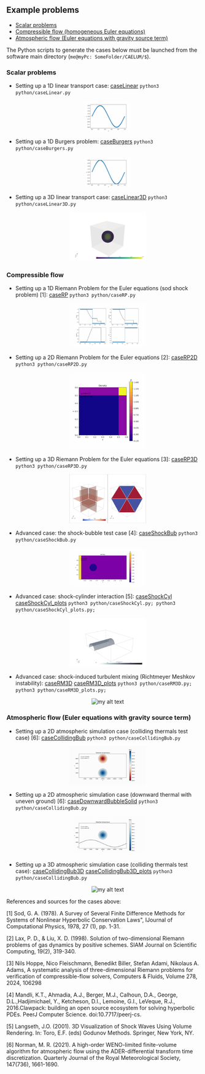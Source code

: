 ## Example problems


- [Scalar problems](#scalar-problems)
- [Compressible flow (homogeneous Euler equations)](#compressible-flow)
- [Atmospheric flow (Euler equations with gravity source term)](#atmospheric-flow-euler-equations-with-gravity-source-term)

The Python scripts to generate the cases below must be launched from the software main directory (```me@myPc: SomeFolder/CAELUM/$```).

### Scalar problems

- Setting up a 1D linear transport case: [caseLinear](../python/caseLinear.py) ```python3 python/caseLinear.py```
  
  <figure style="text-align: center;">
  <img src="../doc/animationLin.gif" width="30%" alt="my alt text"/>
  </figure>

- Setting up a 1D Burgers problem: [caseBurgers](../python/caseBurgers.py) ```python3 python/caseBurgers.py```
  
  <figure style="text-align: center;">
  <img src="../doc/animationBurg.gif" width="30%" alt="my alt text"/>
  </figure>

- Setting up a 3D linear transport case: [caseLinear3D](../python/caseLinear3D.py) ```python3 python/caseLinear3D.py```
  
  <figure style="text-align: center;">
  <img src="../doc/animationLin3D.gif" width="50%" alt="my alt text"/>
  </figure>

### Compressible flow

- Setting up a 1D Riemann Problem for the  Euler equations (sod shock problem) [1]: [caseRP](../python/caseRP.py) ```python3 python/caseRP.py```

  <figure style="text-align: center;">
  <img src="../doc/animationRP.gif" width="50%" alt="my alt text"/>
  </figure>
  
- Setting up a 2D Riemann Problem for the Euler equations [2]: [caseRP2D](../python/caseRP2D.py) ```python3 python/caseRP2D.py```

  <figure style="text-align: center;">
  <img src="../doc/animationRP2D.gif" width="50%" alt="my alt text"/>
  </figure>
  
- Setting up a 3D Riemann Problem for the Euler equations [3]: [caseRP3D](../python/caseRP3D.py) ```python3 python/caseRP3D.py```

  <figure style="text-align: center;">
  <img src="../doc/animationRP3D.gif" width="50%" alt="my alt text"/>
  </figure>
  
- Advanced case: the shock-bubble test case [4]: [caseShockBub](../python/caseShockBub.py) ```python3 python/caseShockBub.py```

  <figure style="text-align: center;">
  <img src="../doc/animationSB.gif" width="50%" alt="my alt text"/>
  </figure>
  
- Advanced case: shock-cylinder interaction [5]: [caseShockCyl](../python/caseShockCyl3D.py) [caseShockCyl_plots](../python/caseShockCyl3D_plots.py) ```python3 python/caseShockCyl.py; python3 python/caseShockCyl_plots.py;```
  
  <figure style="text-align: center;">
  <img src="../doc/animationSCyl.gif" width="50%" alt="my alt text"/>
  </figure>
  
- Advanced case: shock-induced turbulent mixing (Richtmeyer Meshkov instability): [caseRM3D](../python/caseRM3D.py) [caseRM3D_plots](../python/caseRM3D_plots.py) ```python3 python/caseRM3D.py; python3 python/caseRM3D_plots.py;```
  
  <figure style="text-align: center;">
  <img src="../doc/animationRM.gif" width="50%" alt="my alt text"/>
  </figure>
  
### Atmospheric flow (Euler equations with gravity source term)
  
- Setting up a 2D atmospheric simulation case (colliding thermals test case) [6]: [caseCollidingBub](../python/caseCollidingBub.py) ```python3 python/caseCollidingBub.py```
    
    <figure style="text-align: center;">
    <img src="../doc/animationCol.gif" width="50%" alt="my alt text"/>
    </figure>
    
    
- Setting up a 2D atmospheric simulation case (downward thermal with uneven ground) [6]: [caseDownwardBubbleSolid](../python/caseDownwardBubbleSolid.py) ```python3 python/caseCollidingBub.py```
    
    <figure style="text-align: center;">
    <img src="../doc/animationColSol.gif" width="50%" alt="my alt text"/>
    </figure>
    
- Setting up a 3D atmospheric simulation case (colliding thermals test case): [caseCollidingBub3D](../python/caseCollidingBub3D.py) [caseCollidingBub3D_plots](../python/caseCollidingBub3D_plots.py) ```python3 python/caseCollidingBub.py```
    
    <figure style="text-align: center;">
    <img src="../doc/animationCol3D.gif" width="50%" alt="my alt text"/>
    </figure>
    
References and sources for the cases above:

[1] Sod, G. A. (1978). A Survey of Several Finite Difference Methods for Systems of Nonlinear Hyperbolic Conservation Laws", IJournal of Computational Physics, 1978, 27 (1), pp. 1-31.

[2] Lax, P. D., & Liu, X. D. (1998). Solution of two-dimensional Riemann problems of gas dynamics by positive schemes. SIAM Journal on Scientific Computing, 19(2), 319-340.

[3] Nils Hoppe, Nico Fleischmann, Benedikt Biller, Stefan Adami, Nikolaus A. Adams, A systematic analysis of three-dimensional Riemann problems for verification of compressible-flow solvers, Computers & Fluids, Volume 278, 2024, 106298

[4] Mandli, K.T., Ahmadia, A.J., Berger, M.J., Calhoun, D.A., George, D.L.,Hadjimichael, Y., Ketcheson, D.I., Lemoine, G.I., LeVeque, R.J., 2016.Clawpack: building an open source ecosystem for solving hyperbolic PDEs. PeerJ Computer Science. doi:10.7717/peerj-cs.

[5] Langseth, J.O. (2001). 3D Visualization of Shock Waves Using Volume Rendering. In: Toro, E.F. (eds) Godunov Methods. Springer, New York, NY. 

[6] Norman, M. R. (2021). A high-order WENO-limited finite-volume algorithm for atmospheric flow using the ADER-differential transform time discretization. Quarterly Journal of the Royal Meteorological Society, 147(736), 1661-1690.

